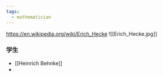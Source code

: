 ```yaml
---
tags:
  - mathematician
---
```


https://en.wikipedia.org/wiki/Erich_Hecke
![[Erich_Hecke.jpg]]

### 学生
* [[Heinrich Behnke]]
* 
